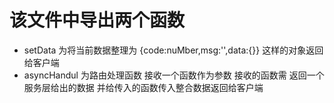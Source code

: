 # 该文件中导出两个函数
 - setData 为将当前数据整理为 {code:nuMber,msg:'',data:{}} 这样的对象返回给客户端 
 - asyncHandul 为路由处理函数 接收一个函数作为参数 接收的函数需 返回一个服务层给出的数据 并给传入的函数传入整合数据返回给客户端 
 
